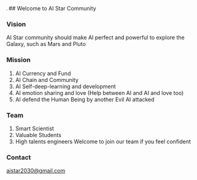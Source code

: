 <img src="http://www.aistar.io/ai_star_2_logo.PNG" alt="" style="max-width:30%; border: 1px solid grey;"/> 
## Welcome to AI Star Community



### Vision
AI  Star community should make AI perfect and powerful to  explore the Galaxy, such as Mars and Pluto



### Mission

1.  AI Currency and Fund
2.  AI Chain and Community
3.  AI Self-deep-learning and development
4. AI emotion sharing and love (Help between AI and AI and love too)
5.  AI defend the Human Being by another Evil AI attacked

### Team
1. Smart Scientist
2. Valuable Students
3. High talents engineers
Welcome to join our team if you feel confident 

### Contact
aistar2030@gmail.com

